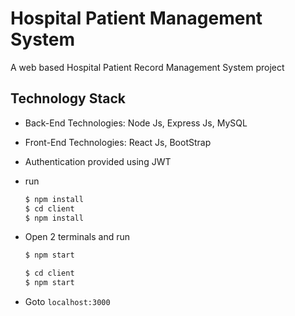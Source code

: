 # Hospital Patient Management System
A web based Hospital Patient Record Management System project


## Technology Stack
* Back-End Technologies: Node Js, Express Js, MySQL
* Front-End Technologies: React Js, BootStrap
* Authentication provided using JWT


* run 
  ``` bash
  $ npm install
  $ cd client
  $ npm install
  ```
* Open 2 terminals and run
  ``` bash
  $ npm start
  ```
  ```bash
  $ cd client
  $ npm start
  ```
* Goto `localhost:3000`
